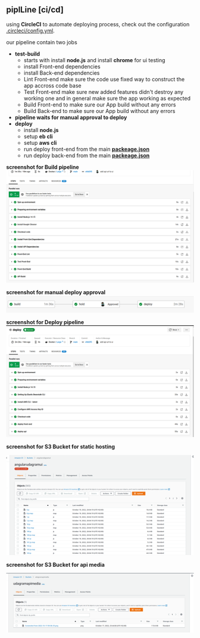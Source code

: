 ## piplLine [ci/cd]
using **CircleCI** to automate deploying process, check out the configuration [.circleci/config.yml](/.circleci/config.yml).

our pipeline contain two jobs
- **test-build**
    - starts with install **node.js** and install **chrome** for ui testing 
    - install Front-end dependencies
    - install Back-end dependencies
    - Lint Front-end make sure the code use fixed way to construct the app accross code base
    - Test Front-end make sure new added features didn't destroy any working one and in general make sure the app working as expected
    - Build Front-end to make sure our App build without any errors
    - Build Back-end to make sure our App build without any errors
- **pipeline waits for manual approval to deploy**
- **deploy**
    - install **node.js**
    - setup **eb cli**
    - setup **aws cli**
    - run deploy front-end from the main **[packeage.json](/package.json)**
    - run deploy back-end from the main **[packeage.json](/package.json)**


**screenshot for Build pipeline**
![build pipe](/assets/build_pipe.png)

**screenshot for manual deploy approval**
![build pipe](/assets/manual_approval.png)

**screenshot for Deploy pipeline**
![build pipe](/assets/deploy_pipe.png)

**screenshot for S3 Bucket for static hosting**

![RDS](/assets/s3Healty.png)

**screenshot for S3 Bucket for api media**

![RDS](/assets/mediaBucket.png)
